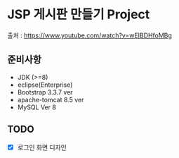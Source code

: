 # JSP 게시판 만들기 Project 

출처 : https://www.youtube.com/watch?v=wEIBDHfoMBg

## 준비사항

* JDK (>=8)
* eclipse(Enterprise)
* Bootstrap 3.3.7 ver
* apache-tomcat 8.5 ver 
* MySQL Ver 8

## TODO
- [x] 로그인 화면 디자인 
